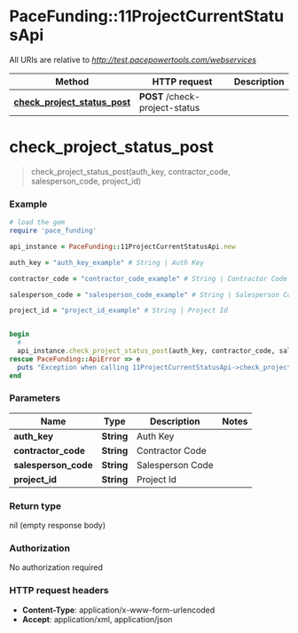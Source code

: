 # PaceFunding::11ProjectCurrentStatusApi

All URIs are relative to *http://test.pacepowertools.com/webservices*

Method | HTTP request | Description
------------- | ------------- | -------------
[**check_project_status_post**](11ProjectCurrentStatusApi.md#check_project_status_post) | **POST** /check-project-status |  


# **check_project_status_post**
> check_project_status_post(auth_key, contractor_code, salesperson_code, project_id)

 



### Example
```ruby
# load the gem
require 'pace_funding'

api_instance = PaceFunding::11ProjectCurrentStatusApi.new

auth_key = "auth_key_example" # String | Auth Key

contractor_code = "contractor_code_example" # String | Contractor Code

salesperson_code = "salesperson_code_example" # String | Salesperson Code

project_id = "project_id_example" # String | Project Id


begin
  # 
  api_instance.check_project_status_post(auth_key, contractor_code, salesperson_code, project_id)
rescue PaceFunding::ApiError => e
  puts "Exception when calling 11ProjectCurrentStatusApi->check_project_status_post: #{e}"
end
```

### Parameters

Name | Type | Description  | Notes
------------- | ------------- | ------------- | -------------
 **auth_key** | **String**| Auth Key | 
 **contractor_code** | **String**| Contractor Code | 
 **salesperson_code** | **String**| Salesperson Code | 
 **project_id** | **String**| Project Id | 

### Return type

nil (empty response body)

### Authorization

No authorization required

### HTTP request headers

 - **Content-Type**: application/x-www-form-urlencoded
 - **Accept**: application/xml, application/json



